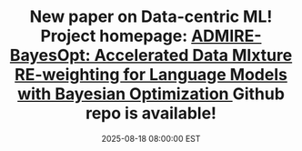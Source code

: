 ---
title: >-
    New paper on Data-centric ML! Project homepage: <a href="https://xo28.github.io/ADMIRE-BayesOpt-homepage/">ADMIRE-BayesOpt: Accelerated Data MIxture RE-weighting for Language Models with Bayesian Optimization <i class="fas fa-angle-double-right"></i></a> <i class="fa-brands fa-github"></i>Github repo is available!
date: 2025-08-18 08:00:00 EST
---